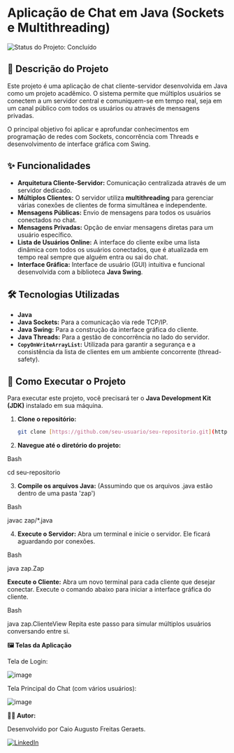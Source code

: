 # Aplicação de Chat em Java (Sockets e Multithreading)

![Status do Projeto: Concluído](https://img.shields.io/badge/status-concluído-brightgreen)

## 📝 Descrição do Projeto

Este projeto é uma aplicação de chat cliente-servidor desenvolvida em Java como um projeto acadêmico. O sistema permite que múltiplos usuários se conectem a um servidor central e comuniquem-se em tempo real, seja em um canal público com todos os usuários ou através de mensagens privadas.

O principal objetivo foi aplicar e aprofundar conhecimentos em programação de redes com Sockets, concorrência com Threads e desenvolvimento de interface gráfica com Swing.

## ✨ Funcionalidades

- **Arquitetura Cliente-Servidor:** Comunicação centralizada através de um servidor dedicado.
- **Múltiplos Clientes:** O servidor utiliza **multithreading** para gerenciar várias conexões de clientes de forma simultânea e independente.
- **Mensagens Públicas:** Envio de mensagens para todos os usuários conectados no chat.
- **Mensagens Privadas:** Opção de enviar mensagens diretas para um usuário específico.
- **Lista de Usuários Online:** A interface do cliente exibe uma lista dinâmica com todos os usuários conectados, que é atualizada em tempo real sempre que alguém entra ou sai do chat.
- **Interface Gráfica:** Interface de usuário (GUI) intuitiva e funcional desenvolvida com a biblioteca **Java Swing**.

## 🛠️ Tecnologias Utilizadas

- **Java**
- **Java Sockets:** Para a comunicação via rede TCP/IP.
- **Java Swing:** Para a construção da interface gráfica do cliente.
- **Java Threads:** Para a gestão de concorrência no lado do servidor.
- **`CopyOnWriteArrayList`:** Utilizada para garantir a segurança e a consistência da lista de clientes em um ambiente concorrente (thread-safety).

## 🚀 Como Executar o Projeto

Para executar este projeto, você precisará ter o **Java Development Kit (JDK)** instalado em sua máquina.

1. **Clone o repositório:**
   ```bash
   git clone [https://github.com/seu-usuario/seu-repositorio.git](https://github.com/seu-usuario/seu-repositorio.git)
   
2. **Navegue até o diretório do projeto:**

Bash

cd seu-repositorio

3. **Compile os arquivos Java:**
(Assumindo que os arquivos .java estão dentro de uma pasta 'zap')

Bash

javac zap/*.java

4. **Execute o Servidor:**
Abra um terminal e inicie o servidor. Ele ficará aguardando por conexões.

Bash

java zap.Zap

**Execute o Cliente:**
Abra um novo terminal para cada cliente que desejar conectar. Execute o comando abaixo para iniciar a interface gráfica do cliente.

Bash

java zap.ClienteView
Repita este passo para simular múltiplos usuários conversando entre si.

**🖼️ Telas da Aplicação**

Tela de Login:

![image](https://github.com/user-attachments/assets/a7ce9453-7c26-4ff8-aad8-e4c9840946da)

Tela Principal do Chat (com vários usuários):

![image](https://github.com/user-attachments/assets/fd9509ec-c22c-46dc-940f-73df10d0ce46)


**👨‍💻 Autor:**

Desenvolvido por Caio Augusto Freitas Geraets.

[![LinkedIn](https://img.shields.io/badge/linkedin-%230077B5.svg?style=for-the-badge&logo=linkedin&logoColor=white)](https://www.linkedin.com/in/caio-geraets/)
